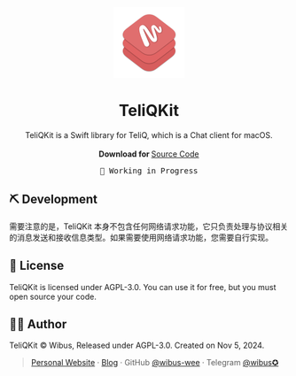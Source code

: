 <p align="center">
  <p align="center">
    <img src="./TeliQKit/Assets.xcassets/KitIcon.imageset/KitIcon.png" alt="Preview" width="128" />
  </p>
	<h1 align="center"><b>TeliQKit</b></h1>
	<p align="center">
		TeliQKit is a Swift library for TeliQ, which is a Chat client for macOS.
    <br />
    <br />
    <b>Download for </b>
		<a href="https://github.com/Teli-Q/TeliQKit/archive/refs/heads/main.zip">Source Code</a>
    <br />
  </p>
</p>

<pre align="center">
🧪 Working in Progress
</pre>

## ⛏️ Development

需要注意的是，TeliQKit 本身不包含任何网络请求功能，它只负责处理与协议相关的消息发送和接收信息类型。如果需要使用网络请求功能，您需要自行实现。

## 📄 License

TeliQKit is licensed under AGPL-3.0. You can use it for free, but you must open source your code.

## 🧑‍⚖️ Author

TeliQKit © Wibus, Released under AGPL-3.0. Created on Nov 5, 2024.

> [Personal Website](http://wibus.ren/) · [Blog](https://blog.wibus.ren/) · GitHub [@wibus-wee](https://github.com/wibus-wee/) · Telegram [@wibus✪](https://t.me/wibus_wee)